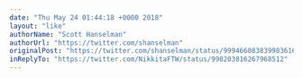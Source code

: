 ```yaml
---
date: "Thu May 24 01:44:18 +0000 2018"
layout: "like"
authorName: "Scott Hanselman"
authorUrl: "https://twitter.com/shanselman"
originalPost: "https://twitter.com/shanselman/status/999466083839983616"
inReplyTo: "https://twitter.com/NikkitaFTW/status/998203816267968512"
---
```

